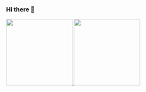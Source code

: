 ### Hi there 👋

<div>
<a href="https://github.com/nicolelouisev">
<img loading="lazy" height="180em" src="https://github-readme-stats.vercel.app/api/top-langs/?username=nicolelouisev&layout=compact&langs_count=7&theme=dracula"/>
<img loading="lazy" height="180em" src="https://github-readme-stats.vercel.app/api?username=nicolelouisev&show_icons=true&theme=dracula&include_all_commits=true&count_private=true"/>
</div>
